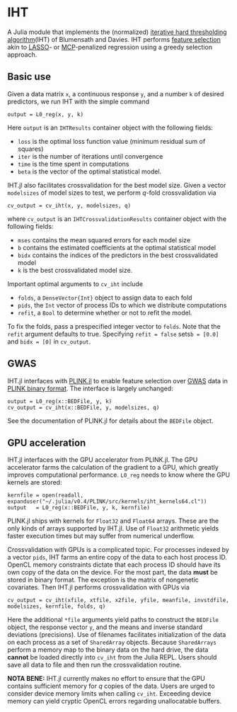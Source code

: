 # IHT

A Julia module that implements the (normalized) [iterative hard thresholding algorithm](http://eprints.soton.ac.uk/142499/1/BD_NIHT09.pdf)(IHT) of Blumensath and Davies.
IHT performs [feature selection](https://en.wikipedia.org/wiki/Feature_selection) akin to [LASSO](https://en.wikipedia.org/wiki/Lasso_(statistics))- or [MCP](http://arxiv.org/pdf/1002.4734.pdf)-penalized regression using a greedy selection approach.

## Basic use

Given a data matrix `x`, a continuous response `y`, and a number `k` of desired predictors, we run IHT with the simple command

    output = L0_reg(x, y, k)

Here `output` is an `IHTResults` container object with the following fields:

* `loss` is the optimal loss function value (minimum residual sum of squares)
* `iter` is the number of iterations until convergence
* `time` is the time spent in computations
* `beta` is the vector of the optimal statistical model.

IHT.jl also facilitates crossvalidation for the best model size. 
Given a vector `modelsizes` of model sizes to test,
we perform _q_-fold crossvalidation via

    cv_output = cv_iht(x, y, modelsizes, q)

where `cv_output` is an `IHTCrossvalidationResults` container object with the following fields:

* `mses` contains the mean squared errors for each model size
* `b` contains the estimated coefficients at the optimal statistical model
* `bidx` contains the indices of the predictors in the best crossvalidated model
* `k` is the best crossvalidated model size.

Important optimal arguments to `cv_iht` include 

* `folds`, a `DenseVector{Int}` object to assign data to each fold
* `pids`, the `Int` vector of process IDs to which we distribute computations
* `refit`, a `Bool` to determine whether or not to refit the model. 

To fix the folds, pass a prespecified integer vector to `folds`.
Note that the `refit` argument defaults to true.
Specifying `refit = false` sets`b = [0.0]` and `bidx = [0]` in `cv_output`.

## GWAS

IHT.jl interfaces with [PLINK.jl](https://github.com/klkeys/PLINK.jl) to enable feature selection over [GWAS](https://en.wikipedia.org/wiki/Genome-wide_association_study) data in [PLINK binary format](http://pngu.mgh.harvard.edu/~purcell/plink/data.shtml#bed).
The interface is largely unchanged:

    output = L0_reg(x::BEDFile, y, k)
    cv_output = cv_iht(x::BEDFile, y, modelsizes, q)

See the documentation of PLINK.jl for details about the `BEDFile` object.

## GPU acceleration

IHT.jl interfaces with the GPU accelerator from PLINK.jl.
The GPU accelerator farms the calculation of the gradient to a GPU,
which greatly improves computational performance.
`L0_reg` needs to know where the GPU kernels are stored:

    kernfile = open(readall, expanduser("~/.julia/v0.4/PLINK/src/kernels/iht_kernels64.cl"))
    output   = L0_reg(x::BEDFile, y, k, kernfile)

PLINK.jl ships with kernels for `Float32` and `Float64` arrays.
These are the only kinds of arrays supported by IHT.jl.
Use of `Float32` arithmetic yields faster execution times but may suffer from numerical underflow.

Crossvalidation with GPUs is a complicated topic. For processes indexed by a vector `pids`, IHT farms an entire copy of the data to each host process ID. OpenCL memory constraints dictate that each process ID should have its own copy of the data on the device. For the most part, the data **must** be stored in binary format. The exception is the matrix of nongenetic covariates. Then IHT.jl performs crossvalidation with GPUs via

    cv_output = cv_iht(xfile, xtfile, x2file, yfile, meanfile, invstdfile, modelsizes, kernfile, folds, q) 

Here the additional `*file` arguments yield paths to construct the `BEDFile` object, the response vector `y`, and the means and inverse standard deviations (precisions).
Use of filenames facilitates initialization of the data on each process as a set of `SharedArray` objects.
Because `SharedArrays` perform a memory map to the binary data on the hard drive, the data **cannot** be loaded directly into `cv_iht` from the Julia REPL.
Users should save all data to file and then run the crossvalidation routine.

**NOTA BENE:** IHT.jl currently makes no effort to ensure that the GPU contains sufficient memory for _q_ copies of the data.
Users are urged to consider device memory limits when calling `cv_iht`.
Exceeding device memory can yield cryptic OpenCL errors regarding unallocatable buffers.
